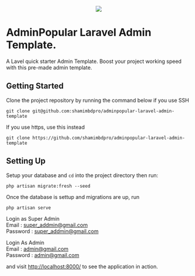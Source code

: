 <p align="center"><a href="https://codepopular.com/product/adminpopular-bootstrap-5-responsive-admin-template/" target="_blank">
<img src="https://codepopular.com/wp-content/uploads/2021/04/adminpopular-bootstrap-5-responsive-admin-template.jpg"></a>
</p>

# AdminPopular Laravel Admin Template.

A Lavel quick starter Admin Template. Boost your project working speed with this pre-made admin template.

## Getting Started

Clone the project repository by running the command below if you use SSH

```git clone git@github.com:shamimbdpro/adminpopular-laravel-admin-template```

If you use https, use this instead

```git clone https://github.com/shamimbdpro/adminpopular-laravel-admin-template```

## Setting Up
Setup your database and `cd` into the project directory then run:

```php artisan migrate:fresh --seed```

Once the database is settup and migrations are up, run

```php artisan serve```

Login as Super Admin  <br />
Email    : super_addmin@gmail.com  <br />
Password : super_addmin@gmail.com  <br />

Login As Admin  <br />
Email    : admin@gmail.com  <br />
Password : admin@gmail.com  <br />

and visit [http://localhost:8000/](http://localhost:8000/) to see the application in action.
